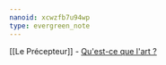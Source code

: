 ```yaml
---
nanoid: xcwzfb7u94wp
type: evergreen_note
---
```

[[Le Précepteur]] - [Qu'est-ce que l'art ?](https://www.youtube.com/watch?v=dgYyXk4V2aw)
